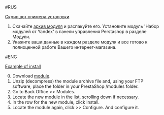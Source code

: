 #RUS

[Скриншот примера установки](https://raw.githubusercontent.com/yandex-money/yandex-money-cms-prestashop/master/img/6.jpg)

1. Скачайте [архив модуля](https://github.com/yandex-money/yandex-money-cms-prestashop/raw/master/yamodule.zip) и распакуйте его. Установите модуль 'Набор модулей от Yandex' в панели управления Perstashop в разделе Модули.
2. Укажите ваши данные в каждом разделе модуля и все готово к полноценной работе Вашего интернет-магазина.

#ENG

[Example of install](https://raw.githubusercontent.com/yandex-money/yandex-money-cms-prestashop/master/img/6.jpg)

0. Download [module](https://github.com/yandex-money/yandex-money-cms-prestashop/raw/master/yamodule.zip).
1. Unzip (decompress) the module archive file and, using your FTP software, place the folder in your PrestaShop /modules folder.
2. Go to Back Office >> Modules.
3. Locate the new module in the list, scrolling down if necessary.
4. In the row for the new module, click Install.
5. Locate the module again, click >> Configure. And configure it.
